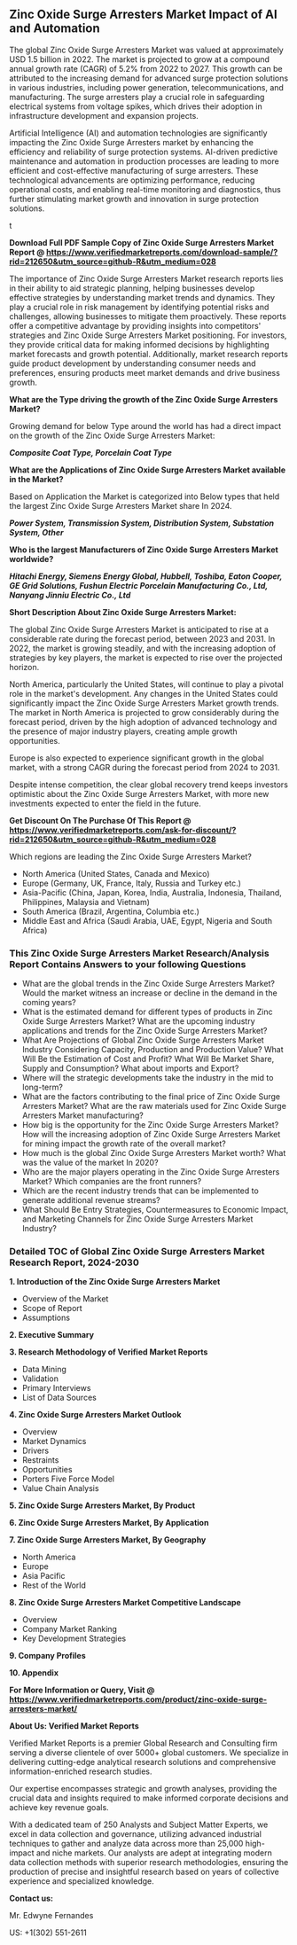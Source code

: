 <h2>Zinc Oxide Surge Arresters Market Impact of AI and Automation</h2><p>The global Zinc Oxide Surge Arresters Market was valued at approximately USD 1.5 billion in 2022. The market is projected to grow at a compound annual growth rate (CAGR) of 5.2% from 2022 to 2027. This growth can be attributed to the increasing demand for advanced surge protection solutions in various industries, including power generation, telecommunications, and manufacturing. The surge arresters play a crucial role in safeguarding electrical systems from voltage spikes, which drives their adoption in infrastructure development and expansion projects.</p><p>Artificial Intelligence (AI) and automation technologies are significantly impacting the Zinc Oxide Surge Arresters market by enhancing the efficiency and reliability of surge protection systems. AI-driven predictive maintenance and automation in production processes are leading to more efficient and cost-effective manufacturing of surge arresters. These technological advancements are optimizing performance, reducing operational costs, and enabling real-time monitoring and diagnostics, thus further stimulating market growth and innovation in surge protection solutions.</p>t</p><p id="" class=""><strong>Download Full PDF Sample Copy of Zinc Oxide Surge Arresters Market Report @ <a href="https://www.verifiedmarketreports.com/download-sample/?rid=212650&utm_source=github-R&utm_medium=028" target="_blank">https://www.verifiedmarketreports.com/download-sample/?rid=212650&utm_source=github-R&utm_medium=028</a></strong></p><p>The importance of&nbsp;Zinc Oxide Surge Arresters Market research reports lies in their ability to aid strategic planning, helping businesses develop effective strategies by understanding market trends and dynamics. They play a crucial role in risk management by identifying potential risks and challenges, allowing businesses to mitigate them proactively. These reports offer a competitive advantage by providing insights into competitors' strategies and Zinc Oxide Surge Arresters Market positioning. For investors, they provide critical data for making informed decisions by highlighting market forecasts and growth potential. Additionally, market research reports guide product development by understanding consumer needs and preferences, ensuring products meet market demands and drive business growth.</p><p><strong>What are the&nbsp;Type driving the growth of the Zinc Oxide Surge Arresters Market?</strong></p><p id="" class="">Growing demand for below Type around the world has had a direct impact on the growth of the Zinc Oxide Surge Arresters Market:</p><em><strong>Composite Coat Type, Porcelain Coat Type</strong></em></p><strong>What are the&nbsp;Applications&nbsp;of Zinc Oxide Surge Arresters Market available in the Market?</strong></p><p id="" class="">Based on Application the Market is categorized into Below types that held the largest Zinc Oxide Surge Arresters Market share In 2024.</p><em><strong>Power System, Transmission System, Distribution System, Substation System, Other</strong></em></p><strong>Who is the largest Manufacturers of Zinc Oxide Surge Arresters Market worldwide?</strong></p><p><em><strong>Hitachi Energy, Siemens Energy Global, Hubbell, Toshiba, Eaton Cooper, GE Grid Solutions, Fushun Electric Porcelain Manufacturing Co., Ltd, Nanyang Jinniu Electric Co., Ltd</strong></em></p><p id="" class=""><strong>Short Description About Zinc Oxide Surge Arresters Market:</strong></p><p>The global Zinc Oxide Surge Arresters Market is anticipated to rise at a considerable rate during the forecast period, between 2023 and 2031. In 2022, the market is growing steadily, and with the increasing adoption of strategies by key players, the market is expected to rise over the projected horizon.</p><p>North America, particularly the United States, will continue to play a pivotal role in the market's development. Any changes in the United States could significantly impact the Zinc Oxide Surge Arresters Market growth trends. The market in North America is projected to grow considerably during the forecast period, driven by the high adoption of advanced technology and the presence of major industry players, creating ample growth opportunities.</p><p>Europe is also expected to experience significant growth in the global market, with a strong CAGR during the forecast period from 2024 to 2031.</p><p>Despite intense competition, the clear global recovery trend keeps investors optimistic about the Zinc Oxide Surge Arresters Market, with more new investments expected to enter the field in the future.</p><p id="" class=""><strong>Get Discount On The Purchase Of This Report @ <a href="https://www.verifiedmarketreports.com/ask-for-discount/?rid=212650&utm_source=github-R&utm_medium=028" target="_blank">https://www.verifiedmarketreports.com/ask-for-discount/?rid=212650&utm_source=github-R&utm_medium=028</a></strong></p>Which regions are leading the Zinc Oxide Surge Arresters Market?</p><ul><li>North America (United States, Canada and Mexico)</li><li>Europe (Germany, UK, France, Italy, Russia and Turkey etc.)</li><li>Asia-Pacific (China, Japan, Korea, India, Australia, Indonesia, Thailand, Philippines, Malaysia and Vietnam)</li><li>South America (Brazil, Argentina, Columbia etc.)</li><li>Middle East and Africa (Saudi Arabia, UAE, Egypt, Nigeria and South Africa)</li></ul><h3 id="" class="">This Zinc Oxide Surge Arresters Market Research/Analysis Report Contains Answers to your following Questions</h3><ul><li>What are the global trends in the Zinc Oxide Surge Arresters Market? Would the market witness an increase or decline in the demand in the coming years?</li><li>What is the estimated demand for different types of products in Zinc Oxide Surge Arresters Market? What are the upcoming industry applications and trends for the Zinc Oxide Surge Arresters Market?</li><li>What Are Projections of Global Zinc Oxide Surge Arresters Market Industry Considering Capacity, Production and Production Value? What Will Be the Estimation of Cost and Profit? What Will Be Market Share, Supply and Consumption? What about imports and Export?</li><li>Where will the strategic developments take the industry in the mid to long-term?</li><li>What are the factors contributing to the final price of Zinc Oxide Surge Arresters Market? What are the raw materials used for Zinc Oxide Surge Arresters Market manufacturing?</li><li>How big is the opportunity for the Zinc Oxide Surge Arresters Market? How will the increasing adoption of Zinc Oxide Surge Arresters Market for mining impact the growth rate of the overall market?</li><li>How much is the global Zinc Oxide Surge Arresters Market worth? What was the value of the market In 2020?</li><li>Who are the major players operating in the Zinc Oxide Surge Arresters Market? Which companies are the front runners?</li><li>Which are the recent industry trends that can be implemented to generate additional revenue streams?</li><li>What Should Be Entry Strategies, Countermeasures to Economic Impact, and Marketing Channels for Zinc Oxide Surge Arresters Market Industry?</li></ul><h3 id="" class="">Detailed TOC of Global Zinc Oxide Surge Arresters Market Research Report, 2024-2030</h3><p id="" class=""><strong>1. Introduction of the Zinc Oxide Surge Arresters Market</strong></p><ul><li>Overview of the Market</li><li>Scope of Report</li><li>Assumptions</li></ul><p id="" class=""><strong>2. Executive Summary</strong></p><p id="" class=""><strong>3. Research Methodology of Verified Market Reports</strong></p><ul><li>Data Mining</li><li>Validation</li><li>Primary Interviews</li><li>List of Data Sources</li></ul><p id="" class=""><strong>4. Zinc Oxide Surge Arresters Market Outlook</strong></p><ul><li>Overview</li><li>Market Dynamics</li><li>Drivers</li><li>Restraints</li><li>Opportunities</li><li>Porters Five Force Model</li><li>Value Chain Analysis</li></ul><p id="" class=""><strong>5. Zinc Oxide Surge Arresters Market, By Product</strong></p><p id="" class=""><strong>6. Zinc Oxide Surge Arresters Market, By Application</strong></p><p id="" class=""><strong>7. Zinc Oxide Surge Arresters Market, By Geography</strong></p><ul><li>North America</li><li>Europe</li><li>Asia Pacific</li><li>Rest of the World</li></ul><p id="" class=""><strong>8. Zinc Oxide Surge Arresters Market Competitive Landscape</strong></p><ul><li>Overview</li><li>Company Market Ranking</li><li>Key Development Strategies</li></ul><p id="" class=""><strong>9. Company Profiles</strong></p><p id="" class=""><strong>10. Appendix</strong></p><p id="" class=""><strong>For More Information or Query, Visit @ <a href="https://www.verifiedmarketreports.com/product/zinc-oxide-surge-arresters-market/" target="_blank">https://www.verifiedmarketreports.com/product/zinc-oxide-surge-arresters-market/</a></strong></p><p id="" class=""><strong>About Us: Verified Market Reports</strong></p><p id="" class="">Verified Market Reports is a premier Global Research and Consulting firm serving a diverse clientele of over 5000+ global customers. We specialize in delivering cutting-edge analytical research solutions and comprehensive information-enriched research studies.</p><p id="" class="">Our expertise encompasses strategic and growth analyses, providing the crucial data and insights required to make informed corporate decisions and achieve key revenue goals.</p><p id="" class="">With a dedicated team of 250 Analysts and Subject Matter Experts, we excel in data collection and governance, utilizing advanced industrial techniques to gather and analyze data across more than 25,000 high-impact and niche markets. Our analysts are adept at integrating modern data collection methods with superior research methodologies, ensuring the production of precise and insightful research based on years of collective experience and specialized knowledge.</p><p id="" class=""><strong>Contact us:</strong></p><p id="" class="">Mr. Edwyne Fernandes</p><p id="" class="">US: +1(302) 551-2611</p>